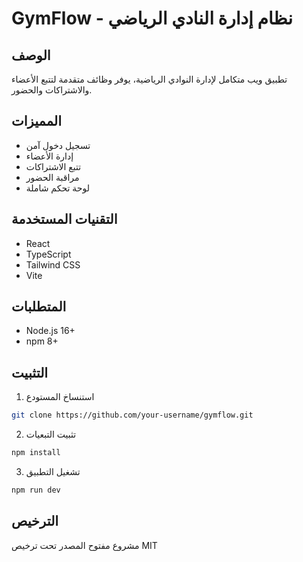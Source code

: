 # GymFlow - نظام إدارة النادي الرياضي

## الوصف
تطبيق ويب متكامل لإدارة النوادي الرياضية، يوفر وظائف متقدمة لتتبع الأعضاء والاشتراكات والحضور.

## المميزات
- تسجيل دخول آمن
- إدارة الأعضاء
- تتبع الاشتراكات
- مراقبة الحضور
- لوحة تحكم شاملة

## التقنيات المستخدمة
- React
- TypeScript
- Tailwind CSS
- Vite

## المتطلبات
- Node.js 16+
- npm 8+

## التثبيت
1. استنساخ المستودع
```bash
git clone https://github.com/your-username/gymflow.git
```

2. تثبيت التبعيات
```bash
npm install
```

3. تشغيل التطبيق
```bash
npm run dev
```

## الترخيص
مشروع مفتوح المصدر تحت ترخيص MIT